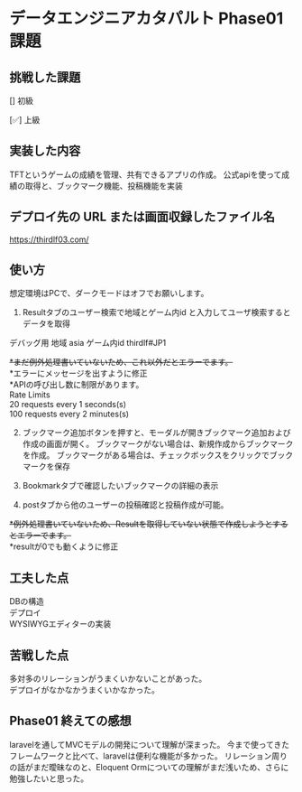 # データエンジニアカタパルト Phase01 課題

## 挑戦した課題

[] 初級

[✅] 上級

## 実装した内容

TFTというゲームの成績を管理、共有できるアプリの作成。
公式apiを使って成績の取得と、ブックマーク機能、投稿機能を実装

## デプロイ先の URL または画面収録したファイル名

https://thirdlf03.com/

## 使い方  
想定環境はPCで、ダークモードはオフでお願いします。  


1. Resultタブのユーザー検索で地域とゲーム内id と入力してユーザ検索するとデータを取得  
 
デバッグ用 地域 asia ゲーム内id thirdlf#JP1  

~~\*まだ例外処理書いていないため、これ以外だとエラーでます。~~  
*エラーにメッセージを出すように修正  
*APIの呼び出し数に制限があります。  
Rate Limits  
20 requests every 1 seconds(s)  
100 requests every 2 minutes(s)

2. ブックマーク追加ボタンを押すと、モーダルが開きブックマーク追加および作成の画面が開く。
   ブックマークがない場合は、新規作成からブックマークを作成。
   ブックマークがある場合は、チェックボックスをクリックでブックマークを保存

3. Bookmarkタブで確認したいブックマークの詳細の表示

4. postタブから他のユーザーの投稿確認と投稿作成が可能。  

~~*例外処理書いていないため、Resultを取得していない状態で作成しようとするとエラーでます。~~  
*resultが0でも動くように修正  

## 工夫した点

DBの構造  
デプロイ  
WYSIWYGエディターの実装

## 苦戦した点

多対多のリレーションがうまくいかないことがあった。  
デプロイがなかなかうまくいかなかった。

## Phase01 終えての感想

laravelを通してMVCモデルの開発について理解が深まった。
今まで使ってきたフレームワークと比べて、laravelは便利な機能が多かった。
リレーション周りの話がまだ曖昧なのと、Eloquent Ormについての理解がまだ浅いため、さらに勉強したいと思った。
